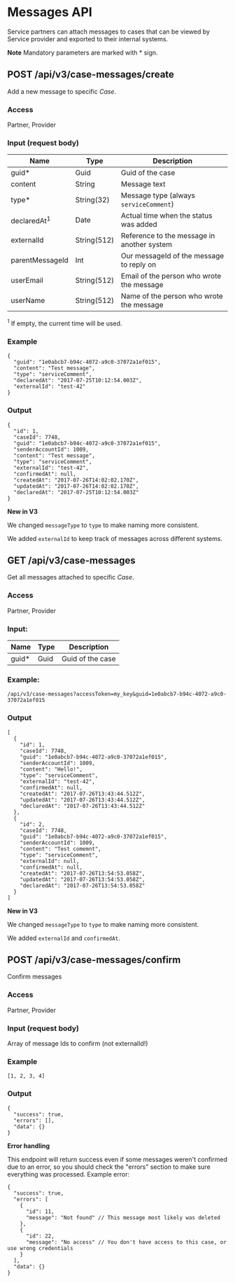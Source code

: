 # Messages API

Service partners can attach messages to cases that can be viewed by
Service provider and exported to their internal systems.

**Note** Mandatory parameters are marked with \* sign.

## POST /api/v3/case-messages/create

Add a new message to specific *Case*.

### Access

Partner, Provider

### Input (request body)


| Name                   | Type         | Description                                |
|------------------------|--------------|--------------------------------------------|
| guid\*                 | Guid         | Guid of the case                           |
| content                | String       | Message text                               |
| type\*                 | String(32)   | Message type (always `serviceComment`)     |
| declaredAt<sup>1</sup> | Date         | Actual time when the status was added      |
| externalId             | String(512)  | Reference to the message in another system |
| parentMessageId        | Int          | Our messageId of the message to reply on   |
| userEmail              | String(512)  | Email of the person who wrote the message  |
| userName               | String(512)  | Name of the person who wrote the message   |

<sup>1</sup> If empty, the current time will be used.

### Example

```
{
  "guid": "1e0abcb7-b94c-4072-a9c0-37072a1ef015",
  "content": "Test message",
  "type": "serviceComment",
  "declaredAt": "2017-07-25T10:12:54.003Z",
  "externalId": "test-42"
}
```

### Output

```
{
  "id": 1,
  "caseId": 7748,
  "guid": "1e0abcb7-b94c-4072-a9c0-37072a1ef015",
  "senderAccountId": 1009,
  "content": "Test message",
  "type": "serviceComment",
  "externalId": "test-42",
  "confirmedAt": null,
  "createdAt": "2017-07-26T14:02:02.170Z",
  "updatedAt": "2017-07-26T14:02:02.170Z",
  "declaredAt": "2017-07-25T10:12:54.003Z"
}
```

**New in V3**

We changed `messageType` to `type` to make naming more consistent.

We added `externalId` to keep track of messages across different systems.

## GET /api/v3/case-messages

Get all messages attached to specific *Case*.

### Access

Partner, Provider

### Input:

| Name     | Type   | Description        |
|----------|--------|--------------------|
| guid\*   | Guid   | Guid of the case   |

### Example:

```
/api/v3/case-messages?accessToken=my_key&guid=1e0abcb7-b94c-4072-a9c0-37072a1ef015
```

### Output

```
[
  {
    "id": 1,
    "caseId": 7748,
    "guid": "1e0abcb7-b94c-4072-a9c0-37072a1ef015",
    "senderAccountId": 1009,
    "content": "Hello!",
    "type": "serviceComment",
    "externalId": "test-42",
    "confirmedAt": null,
    "createdAt": "2017-07-26T13:43:44.512Z",
    "updatedAt": "2017-07-26T13:43:44.512Z",
    "declaredAt": "2017-07-26T13:43:44.512Z"
  },
  {
    "id": 2,
    "caseId": 7748,
    "guid": "1e0abcb7-b94c-4072-a9c0-37072a1ef015",
    "senderAccountId": 1009,
    "content": "Test comemnt",
    "type": "serviceComment",
    "externalId": null,
    "confirmedAt": null,
    "createdAt": "2017-07-26T13:54:53.058Z",
    "updatedAt": "2017-07-26T13:54:53.058Z",
    "declaredAt": "2017-07-26T13:54:53.058Z"
  }
]
```

**New in V3**

We changed `messageType` to `type` to make naming more consistent.

We added `externalId` and `confirmedAt`.

## POST /api/v3/case-messages/confirm

Confirm messages

### Access

Partner, Provider

### Input (request body)

Array of message Ids to confirm (not externalId!)

### Example

```
[1, 2, 3, 4]
```

### Output

```
{
  "success": true,
  "errors": [],
  "data": {}
}
```

**Error handling**

This endpoint will return success even if some messages weren't confirmed due to an error, so you should check the "errors" section to make sure everything was processed. Example error:

```
{
  "success": true,
  "errors": [
    {
      "id": 11,
      "message": "Not found" // This message most likely was deleted
    },
    {
      "id": 22,
      "message": "No access" // You don't have access to this case, or use wrong credentials
    }
  ],
  "data": {}
}
```
